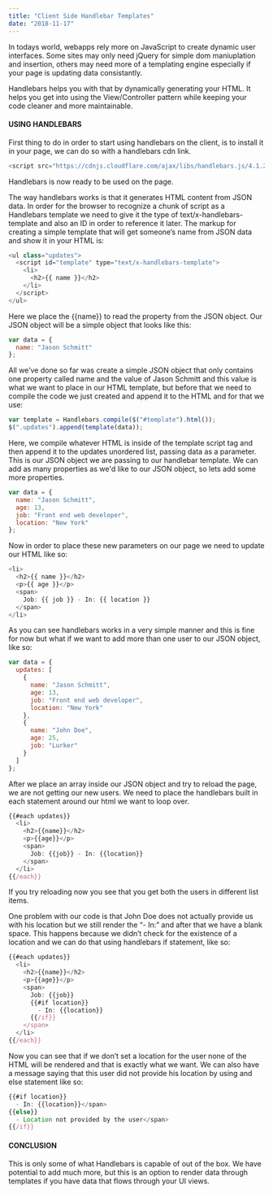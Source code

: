 ```yaml
---
title: "Client Side Handlebar Templates"
date: "2018-11-17"
---
```


In todays world, webapps rely more on JavaScript to create dynamic user interfaces. Some sites may only need jQuery for simple dom maniuplation and insertion, others may need more of a templating engine especially if your page is updating data consistantly.

Handlebars helps you with that by dynamically generating your HTML. It helps you get into using the View/Controller pattern while keeping your code cleaner and more maintainable.

#### USING HANDLEBARS

First thing to do in order to start using handlebars on the client, is to install it in your page, we can do so with a handlebars cdn link.

```js
<script src="https://cdnjs.cloudflare.com/ajax/libs/handlebars.js/4.1.2/handlebars.min.js" />
```

Handlebars is now ready to be used on the page.

The way handlebars works is that it generates HTML content from JSON data. In order for the browser to recognize a chunk of script as a Handlebars template we need to give it the type of text/x-handlebars-template and also an ID in order to reference it later. The markup for creating a simple template that will get someone’s name from JSON data and show it in your HTML is:

```js
<ul class="updates">
  <script id="template" type="text/x-handlebars-template">
    <li>
      <h2>{{ name }}</h2>
    </li>
  </script>
</ul>
```

Here we place the {{name}} to read the property from the JSON object. Our JSON object will be a simple object that looks like this:

```js
var data = {
  name: "Jason Schmitt"
};
```

All we’ve done so far was create a simple JSON object that only contains one property called name and the value of Jason Schmitt and this value is what we want to place in our HTML template, but before that we need to compile the code we just created and append it to the HTML and for that we use:

```js
var template = Handlebars.compile($("#template").html());
$(".updates").append(template(data));
```

Here, we compile whatever HTML is inside of the template script tag and then append it to the updates unordered list, passing data as a parameter. This is our JSON object we are passing to our handlebar template. We can add as many properties as we'd like to our JSON object, so lets add some more properties.

```js
var data = {
  name: "Jason Schmitt",
  age: 13,
  job: "Front end web developer",
  location: "New York"
};
```

Now in order to place these new parameters on our page we need to update our HTML like so:

```js
<li>
  <h2>{{ name }}</h2>
  <p>{{ age }}</p>
  <span>
    Job: {{ job }} - In: {{ location }}
  </span>
</li>
```

As you can see handlebars works in a very simple manner and this is fine for now but what if we want to add more than one user to our JSON object, like so:

```js
var data = {
  updates: [
    {
      name: "Jason Schmitt",
      age: 13,
      job: "Front end web developer",
      location: "New York"
    },
    {
      name: "John Doe",
      age: 25,
      job: "Lurker"
    }
  ]
};
```

After we place an array inside our JSON object and try to reload the page, we are not getting our new users. We need to place the handlebars built in each statement around our html we want to loop over.

```js
{{#each updates}}
  <li>
    <h2>{{name}}</h2>
    <p>{{age}}</p>
    <span>
      Job: {{job}} - In: {{location}}
    </span>
  </li>
{{/each}}
```

If you try reloading now you see that you get both the users in different list items.

One problem with our code is that John Doe does not actually provide us with his location but we still render the “- In:” and after that we have a blank space. This happens because we didn’t check for the existence of a location and we can do that using handlebars if statement, like so:

```js
{{#each updates}}
  <li>
    <h2>{{name}}</h2>
    <p>{{age}}</p>
    <span>
      Job: {{job}}
      {{#if location}}
        - In: {{location}}
      {{/if}}
    </span>
  </li>
{{/each}}
```

Now you can see that if we don’t set a location for the user none of the HTML will be rendered and that is exactly what we want. We can also have a message saying that this user did not provide his location by using and else statement like so:

```js
{{#if location}}
  - In: {{location}}</span>
{{else}}
  - Location not provided by the user</span>
{{/if}}
```

#### CONCLUSION

This is only some of what Handlebars is capable of out of the box. We have potential to add much more, but this is an option to render data through templates if you have data that flows through your UI views.
